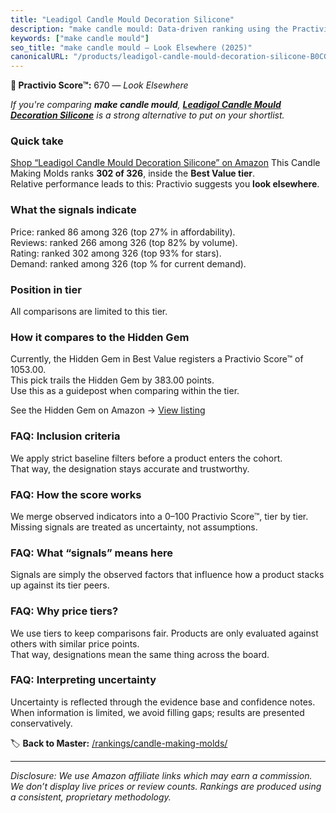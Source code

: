 ```yaml
---
title: "Leadigol Candle Mould Decoration Silicone"
description: "make candle mould: Data-driven ranking using the Practivio Score™. Positioned by quality, value, demand, findability, momentum."
keywords: ["make candle mould"]
seo_title: "make candle mould — Look Elsewhere (2025)"
canonicalURL: "/products/leadigol-candle-mould-decoration-silicone-B0CG9CLLGM/"
---
```


**🚫 Practivio Score™:** 670 — _Look Elsewhere_


*If you're comparing **make candle mould**, **[Leadigol Candle Mould Decoration Silicone](https://www.amazon.com/dp/B0CG9CLLGM?tag=practivio-20)** is a strong alternative to put on your shortlist.*
### Quick take
[Shop “Leadigol Candle Mould Decoration Silicone” on Amazon](https://www.amazon.com/dp/B0CG9CLLGM?tag=practivio-20)
This Candle Making Molds ranks **302 of 326**, inside the **Best Value tier**.  
Relative performance leads to this: Practivio suggests you **look elsewhere**.

### What the signals indicate
Price: ranked 86 among 326 (top 27% in affordability).  
Reviews: ranked 266 among 326 (top 82% by volume).  
Rating: ranked 302 among 326 (top 93% for stars).  
Demand: ranked  among 326 (top % for current demand).

### Position in tier
All comparisons are limited to this tier.

### How it compares to the Hidden Gem
Currently, the Hidden Gem in Best Value registers a Practivio Score™ of 1053.00.  
This pick trails the Hidden Gem by 383.00 points.  
Use this as a guidepost when comparing within the tier.  

See the Hidden Gem on Amazon → [View listing](https://www.amazon.com/dp/B07PM3XRXY?tag=practivio-20)

### FAQ: Inclusion criteria
We apply strict baseline filters before a product enters the cohort.  
That way, the designation stays accurate and trustworthy.

### FAQ: How the score works
We merge observed indicators into a 0–100 Practivio Score™, tier by tier.  
Missing signals are treated as uncertainty, not assumptions.

### FAQ: What “signals” means here
Signals are simply the observed factors that influence how a product stacks up against its tier peers.

### FAQ: Why price tiers?
We use tiers to keep comparisons fair. Products are only evaluated against others with similar price points.  
That way, designations mean the same thing across the board.

### FAQ: Interpreting uncertainty
Uncertainty is reflected through the evidence base and confidence notes.  
When information is limited, we avoid filling gaps; results are presented conservatively.


🏷️ **Back to Master:** [/rankings/candle-making-molds/](/rankings/candle-making-molds/)

---
_Disclosure: We use Amazon affiliate links which may earn a commission. We don’t display live prices or review counts. Rankings are produced using a consistent, proprietary methodology._
